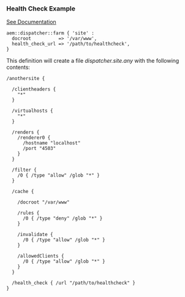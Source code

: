 
### Health Check Example

[See Documentation](https://docs.adobe.com/docs/en/dispatcher/disp-config.html#Specifying%20a%20Health%20Check%20Page)

~~~ puppet
aem::dispatcher::farm { 'site' :
  docroot          => '/var/www',
  health_check_url => '/path/to/healthcheck',
}
~~~

This definition will create a file *dispatcher.site.any* with the following contents:

~~~
/anothersite {

  /clientheaders {
    "*"
  }

  /virtualhosts {
    "*"
  }

  /renders {
    /renderer0 {
      /hostname "localhost"
      /port "4503"
    }
  }

  /filter {
    /0 { /type "allow" /glob "*" }
  }

  /cache {

    /docroot "/var/www"

    /rules {
      /0 { /type "deny" /glob "*" }
    }

    /invalidate {
      /0 { /type "allow" /glob "*" }
    }

    /allowedClients {
      /0 { /type "allow" /glob "*" }
    }
  }

  /health_check { /url "/path/to/healthcheck" }
}
~~~